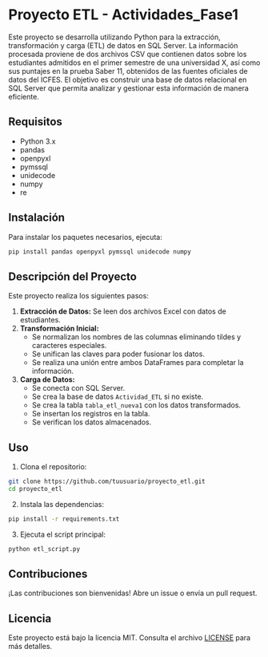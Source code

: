 # Proyecto ETL - Actividades_Fase1

Este proyecto se desarrolla utilizando Python para la extracción, transformación y carga (ETL) de datos en SQL Server. La información procesada proviene de dos archivos CSV que contienen datos sobre los estudiantes admitidos en el primer semestre de una universidad X, así como sus puntajes en la prueba Saber 11, obtenidos de las fuentes oficiales de datos del ICFES. El objetivo es construir una base de datos relacional en SQL Server que permita analizar y gestionar esta información de manera eficiente.

## Requisitos

- Python 3.x
- pandas
- openpyxl
- pymssql
- unidecode
- numpy
- re

## Instalación

Para instalar los paquetes necesarios, ejecuta:

```bash
pip install pandas openpyxl pymssql unidecode numpy
```

## Descripción del Proyecto

Este proyecto realiza los siguientes pasos:

1. **Extracción de Datos:** Se leen dos archivos Excel con datos de estudiantes.
2. **Transformación Inicial:**
   - Se normalizan los nombres de las columnas eliminando tildes y caracteres especiales.
   - Se unifican las claves para poder fusionar los datos.
   - Se realiza una unión entre ambos DataFrames para completar la información.
3. **Carga de Datos:**
   - Se conecta con SQL Server.
   - Se crea la base de datos `Actividad_ETL` si no existe.
   - Se crea la tabla `tabla_etl_nueva1` con los datos transformados.
   - Se insertan los registros en la tabla.
   - Se verifican los datos almacenados.

## Uso

1. Clona el repositorio:

```bash
git clone https://github.com/tuusuario/proyecto_etl.git
cd proyecto_etl
```

2. Instala las dependencias:

```bash
pip install -r requirements.txt
```

3. Ejecuta el script principal:

```bash
python etl_script.py
```

## Contribuciones

¡Las contribuciones son bienvenidas! Abre un issue o envía un pull request.

## Licencia

Este proyecto está bajo la licencia MIT. Consulta el archivo [LICENSE](LICENSE) para más detalles.

